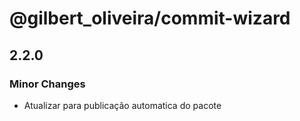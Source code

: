 # @gilbert_oliveira/commit-wizard

## 2.2.0

### Minor Changes

- Atualizar para publicação automatica do pacote
